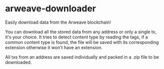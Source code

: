 # arweave-downloader
Easily download data from the Arweave blockchain!

You can download all the stored data from any address or only a single tx, it's your choice.
It tries to detect content type by reading the tags, if a common content type is found, the file will be saved with its corresponding extension otherwise it won't have an extension.

All txs from an address are saved individually and packed in a .zip file to be downloaded.
